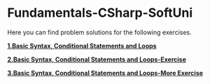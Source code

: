 # Fundamentals-CSharp-SoftUni

Here you can find problem solutions for the following exercises.

[**1.Basic Syntax, Conditional Statements and Loops**](https://github.com/ZahariMetodiev/Fundamentals-CSharp-SoftUni/tree/main/E01.Basic%20Syntax%2C%20Conditional%20Statements%20and%20Loops)

[**2.Basic Syntax, Conditional Statements and Loops-Exercise**](https://github.com/ZahariMetodiev/Fundamentals-CSharp-SoftUni/tree/main/E02.Basic%20Syntax%2C%20Conditional%20Statements%20and%20Loops-Exercise)

[**3.Basic Syntax, Conditional Statements and Loops-More Exercise**](https://github.com/ZahariMetodiev/Fundamentals-CSharp-SoftUni/tree/main/E03.Basic%20Syntax%2C%20Conditional%20Statements%20and%20Loops-More%20Exercise)
